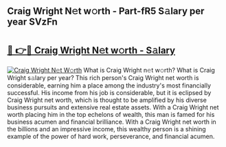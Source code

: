 ## Craig Wright N𝚎t w𝚘rth - Part-fR5 S𝚊lary per year SVzFn

# <h2><a href="http://gc543rm.nevu.top/?p=Craig+Wright">🔗 👉🔴 Craig Wright N𝚎t w𝚘rth - S𝚊lary</a></h2>

[![Craig Wright N𝚎t W𝚘rth](https://i.imgur.com/Oavwk0R.jpeg)](http://gc543rm.nevu.top/?p=Craig+Wright)
What is Craig Wright n𝚎t w𝚘rth? What is Craig Wright s𝚊lary per year?
This rich person's Craig Wright net worth is considerable, earning him a place among the industry's most financially successful. His income from his job is considerable, but it is eclipsed by Craig Wright net worth, which is thought to be amplified by his diverse business pursuits and extensive real estate assets. With a Craig Wright net worth placing him in the top echelons of wealth, this man is famed for his business acumen and financial brilliance. With a Craig Wright net worth in the billions and an impressive income, this wealthy person is a shining example of the power of hard work, perseverance, and financial acumen.
